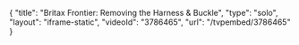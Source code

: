 {
    "title": "Britax Frontier: Removing the Harness & Buckle",
    "type": "solo",
    "layout": "iframe-static",
    "videoId": "3786465",
    "url": "\/tvpembed\/3786465"
}